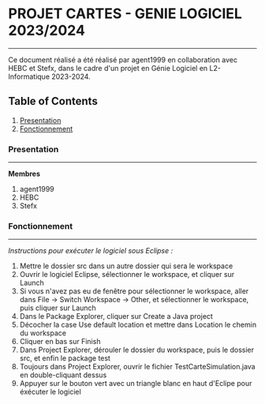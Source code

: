 # PROJET CARTES - GENIE LOGICIEL 2023/2024
***
Ce document réalisé a été réalisé par agent1999 en collaboration avec HEBC et Stefx, dans le cadre d'un projet en Génie Logiciel en L2-Informatique 2023-2024.

## Table of Contents
1. [Presentation](#presentation)
2. [Fonctionnement](#fonctionnement)

### Presentation
***

**Membres**
1. agent1999
2. HEBC
3. Stefx

### Fonctionnement
***
*Instructions pour exécuter le logiciel sous Eclipse :*
1. Mettre le dossier src dans un autre dossier qui sera le workspace
2. Ouvrir le logiciel Eclipse, sélectionner le workspace, et cliquer sur Launch
3. Si vous n'avez pas eu de fenêtre pour sélectionner le workspace, aller dans File -> Switch Workspace -> Other, et sélectionner le workspace, puis cliquer sur Launch
4. Dans le Package Explorer, cliquer sur Create a Java project
5. Décocher la case Use default location et mettre dans Location le chemin du workspace
6. Cliquer en bas sur Finish
7. Dans Project Explorer, dérouler le dossier du workspace, puis le dossier src, et enfin le package test
8. Toujours dans Project Explorer, ouvrir le fichier TestCarteSimulation.java en double-cliquant dessus
9. Appuyer sur le bouton vert avec un triangle blanc en haut d'Eclipe pour éxécuter le logiciel
